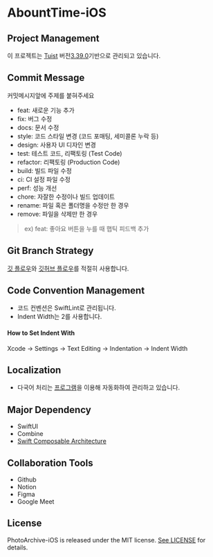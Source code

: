 # AbountTime-iOS

## Project Management
이 프로젝트는 [Tuist](https://github.com/tuist/tuist) 버전[3.39.0](https://github.com/tuist/tuist/releases/tag/3.39.0)기반으로 관리되고 있습니다.

## Commit Message
커밋메시지앞에 주제를 붙혀주세요
 - feat: 새로운 기능 추가
 - fix: 버그 수정
 - docs: 문서 수정
 - style: 코드 스타일 변경 (코드 포매팅, 세미콜론 누락 등)
 - design: 사용자 UI 디자인 변경
 - test: 테스트 코드, 리팩토링 (Test Code)
 - refactor: 리팩토링 (Production Code)
 - build: 빌드 파일 수정
 - ci: CI 설정 파일 수정
 - perf: 성능 개선
 - chore: 자잘한 수정이나 빌드 업데이트
 - rename: 파일 혹은 폴더명을 수정만 한 경우
 - remove: 파일을 삭제만 한 경우
> ex) feat: 좋아요 버튼을 누를 때 햅틱 피드백 추가

## Git Branch Strategy
[깃 플로우](https://techblog.woowahan.com/2553/)와 [깃허브 플로우](https://docs.github.com/ko/get-started/using-github/github-flow)를 적절히 사용합니다.

## Code Convention Management
 - 코드 컨벤션은 SwiftLint로 관리됩니다.
 - Indent Width는 2를 사용합니다.
#### How to Set Indent With
Xcode -> Settings -> Text Editing -> Indentation -> Indent Width

## Localization
 - 다국어 처리는 [프로그램](https://github.com/HanweeeeLee/LocalizationGen)을 이용해 자동화하여 관리하고 있습니다. 
## Major Dependency
 - SwiftUI
 - Combine
 - [Swift Composable Architecture](https://github.com/pointfreeco/swift-composable-architecture)
 
## Collaboration Tools
 - Github
 - Notion
 - Figma
 - Google Meet
 
## License

PhotoArchive-iOS is released under the MIT license. [See LICENSE](https://github.com/Team-Archive/PhotoArchive-iOS/blob/master/LICENSE) for details.
